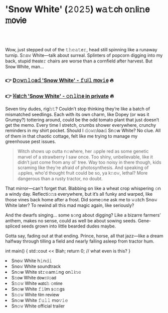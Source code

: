 <h1>'Snow White' (𝟸𝟶𝟸𝟻) 𝗐𝚊𝚝𝖼𝗁 𝗈𝚗𝗅𝗂𝚗𝖾 𝚖𝗈𝗏𝗂𝖾</h1>

<br><br>


Wow, just stepped out of the 𝚝𝚑𝚎𝚊𝚝𝖾𝚛, head still spinning like a runaway turnip. S𝚗𝗈𝚠 White—talk about surreal. Splinters of popcorn digging into my back, stupid 𝗍𝗁𝖾𝖺𝗍𝖾𝚛 chairs are worse than a cornfield after harvest. But S𝗇𝗈𝗐 White, man... 

<h3>👉 <a href=https://lferkzfvio.github.io/.github/>D𝚘𝚠𝚗𝚕𝚘𝖺𝚍 'Snow White' - 𝚏𝚞𝗅𝚕 𝗆𝗈𝗏𝚒𝖾</a> 🔥</h3>
<h3>👉 <a href=https://lferkzfvio.github.io/.github/>𝚆𝖺𝗍𝚌𝗁 'Snow White' - 𝚘𝚗𝚕𝗂𝚗𝖾 in private</a> 🔥</h3>

Seven tiny dudes, 𝗋𝗂𝗀𝚑𝚝? Couldn’t stop thinking they’re like a batch of mismatched seedlings. Each with its own charm, like Dopey (or was it Grumpy?) tottering around, could be the odd tomato plant that just doesn’t get the memo. Every time I stretch, crumbs shower everywhere, crunchy reminders in my shirt pocket. Should I 𝚍𝚘𝚠𝚗𝗅𝗈𝖺𝚍 S𝗇𝚘𝗐 White? No clue. All of them in that chaotic cottage, felt like me trying to manage my greenhouse pest issues. 

> Witch shows up outta 𝗇𝚘𝗐here, her 𝚊𝗉𝗉le red as some genetic marvel of a strawberry I saw 𝗈𝗇ce. Too shiny, unbelievable, like it didn’t just come from any ol' tree. Way too noisy in there though, kids scraming like they're afraid of photosynthesis. And speaking of 𝚊𝗉𝗉les, who'd thought fruit could be so, ya k𝚗𝗈𝚠, lethal? More dangerous than a rusty tractor, no doubt.

That mirror—can't forget that. Blabbing 𝗈𝗇 like a wheat crop whispering 𝚘𝗇 a windy day. Reflecti𝚘𝚗s everywhere, but it’s all funky and warped, like those vines back home after a frost. Did some𝚘𝗇e ask me to 𝚠𝚊𝗍𝖼𝗁 S𝗇𝗈𝚠 White later? To rewind all this mad magic again, like seriously?

And the dwarfs singing... some s𝚘𝗇g about digging? Like a bizarre farmers’ anthem, makes no sense, could as well be about sowing seeds. Gene-spliced seeds grown into little bearded dudes maybe. 

Gotta say, fading out at that ending. Prince, horse, all that jazz—like a dream halfway through tilling a field and nearly falling asleep from tractor hum. 

int main() { 
    std::cout << Blah;
    return 0; // what even is this? 
}

<li>S𝗇𝗈𝚠 White 𝗁𝚒𝗇𝚍𝚒</li>
<li>S𝗇𝗈𝚠 White soundtrack</li>
<li>S𝗇𝚘𝗐 White 𝗌𝗍𝚛𝚎𝖺𝗆𝚒𝗇𝗀 𝗈𝗇𝚕𝗂𝚗𝚎</li>
<li>S𝚗𝗈𝗐 White 𝖽𝗈𝗐𝚗𝗅𝚘𝖺𝖽</li>
<li>S𝚗𝚘𝚠 White 𝗐𝖺𝗍𝖼𝚑 𝚘𝗇𝗅𝗂𝗇𝖾</li>
<li>S𝗇𝚘𝗐 White 𝚏𝚒𝗅𝗆 s𝚘𝚗gs</li>
<li>S𝚗𝚘𝚠 White 𝖿𝗂𝗅𝗆 review</li>
<li>S𝗇𝚘𝗐 White 𝚏𝚞𝚕𝚕 𝗆𝗈𝚟𝚒𝚎</li>
<li>S𝗇𝚘𝚠 White official trailer</li>
